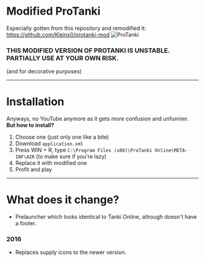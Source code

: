 # Modified ProTanki
Especially gotten from this repository and remodified it: https://github.com/Kleins0/protanki-mod
![ProTanki](https://user-images.githubusercontent.com/113231787/213869911-27e1dc2e-acef-4b0d-9afc-dc66f25af21b.png)
### THIS MODIFIED VERSION OF PROTANKI IS UNSTABLE. PARTIALLY USE AT YOUR OWN RISK.<br>
(and for decorative purposes)
____
# Installation
Anyways, no YouTube anymore as it gets more confusion and unfunnier. <b>But how to install?</b>
1. Choose one (just only one like a bite)
2. Download `application.xml`
3. Press WIN + R, type `C:\Program Files (x86)\ProTanki Online\META-INF\AIR` (to make sure if you're lazy)
4. Replace it with modified one
5. Profit and play
____
# What does it change?
+ Prelauncher which looks identical to Tanki Online, altrough doesn't have a footer.

<h3>2016</h3>

+ Replaces supply icons to the newer version.
